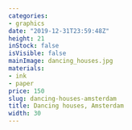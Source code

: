 ```yaml
---
categories:
- graphics
date: "2019-12-31T23:59:48Z"
height: 21
inStock: false
isVisible: false
mainImage: dancing_houses.jpg
materials:
- ink
- paper
price: 150
slug: dancing-houses-amsterdam
title: Dancing houses, Amsterdam
width: 30
---
```


